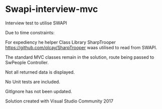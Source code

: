 # Swapi-interview-mvc
Interview test to utilise SWAPI 

Due to time constraints:

For expediency he helper Class Library SharpTrooper https://github.com/olcay/SharpTrooper waas utilised to read from SWAPI.

The standard MVC classes remain in the solution, route being passed to SwPeople Controller.

Not all returned data is displayed.

No Unit tests are included.

GitIgnore has not been updated.

Solution created with Visual Studio Community 2017 
